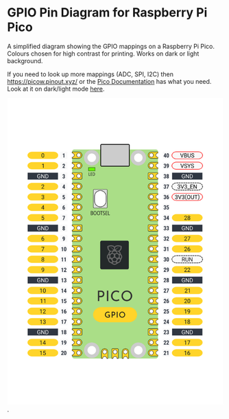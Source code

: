 # GPIO Pin Diagram for Raspberry Pi Pico

A simplified diagram showing the GPIO mappings on a Raspberry Pi Pico. Colours chosen for high contrast for printing. Works on dark or light background.

If you need to look up more mappings (ADC, SPI, I2C) then https://picow.pinout.xyz/ or the [Pico Documentation](https://www.raspberrypi.com/documentation/microcontrollers/pico-series.html) has what you need. Look at it on dark/light mode [here](https://files.veeb.ch/raspberry-pi-pico-gpio-pinout.html).

![GPIO diagram](pico-gpio-printout.webp). 
